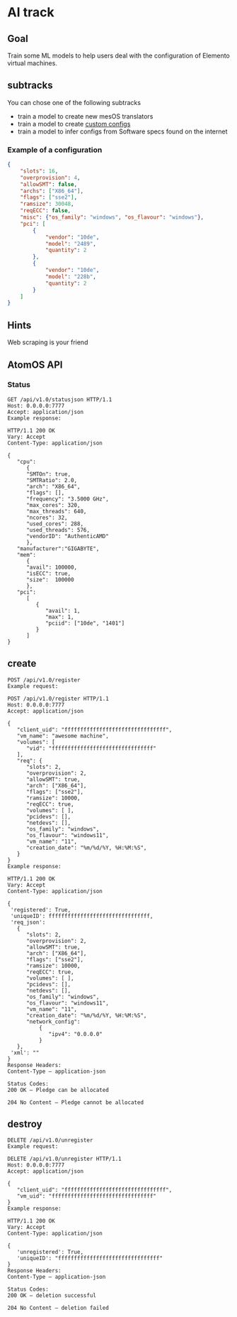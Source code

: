 # AI track


## Goal

Train some ML models to help users deal with the configuration of Elemento virtual machines.


## subtracks

You can chose one of the following subtracks

- train a model to create new mesOS translators
- train a model to create [custom configs](https://github.com/Elemento-Modular-Cloud/electros)
- train a model to infer configs from Software specs found on the internet

### Example of a configuration

```json
{
    "slots": 16,
    "overprovision": 4,
    "allowSMT": false,
    "archs": ["X86_64"],
    "flags": ["sse2"],
    "ramsize": 30048,
    "reqECC": false,
    "misc": {"os_family": "windows", "os_flavour": "windows"},
    "pci": [
        {
            "vendor": "10de",
            "model": "2489",
            "quantity": 2
        },
        {
            "vendor": "10de",
            "model": "228b",
            "quantity": 2
        }
    ]
}
```

## Hints

Web scraping is your friend

## AtomOS API
### Status

```
GET /api/v1.0/statusjson HTTP/1.1
Host: 0.0.0.0:7777
Accept: application/json
Example response:

HTTP/1.1 200 OK
Vary: Accept
Content-Type: application/json

{
   "cpu":
      {
      "SMTOn": true,
      "SMTRatio": 2.0,
      "arch": "X86_64",
      "flags": [],
      "frequency": "3.5000 GHz",
      "max_cores": 320,
      "max_threads": 640,
      "ncores": 32,
      "used_cores": 288,
      "used_threads": 576,
      "vendorID": "AuthenticAMD"
      },
   "manufacturer":"GIGABYTE",
   "mem":
      {
      "avail": 100000,
      "isECC": true,
      "size":  100000
      },
   "pci":
      [
         {
            "avail": 1,
            "max": 1,
            "pciid": ["10de", "1401"]
         }
      ]
}
```

## create

```
POST /api/v1.0/register
Example request:

POST /api/v1.0/register HTTP/1.1
Host: 0.0.0.0:7777
Accept: application/json

{
   "client_uid": "ffffffffffffffffffffffffffffffff",
   "vm_name": "awesome machine",
   "volumes": [
      "vid": "ffffffffffffffffffffffffffffffff"
   ],
   "req": {
      "slots": 2,
      "overprovision": 2,
      "allowSMT": true,
      "arch": ["X86_64"],
      "flags": ["sse2"],
      "ramsize": 10000,
      "reqECC": true,
      "volumes": [ ],
      "pcidevs": [],
      "netdevs": [],
      "os_family": "windows",
      "os_flavour": "windows11",
      "vm_name": "11",
      "creation_date": "%m/%d/%Y, %H:%M:%S",
   }
}
Example response:

HTTP/1.1 200 OK
Vary: Accept
Content-Type: application/json

{
 'registered': True,
 'uniqueID': ffffffffffffffffffffffffffffffff,
 'req_json':
   {
      "slots": 2,
      "overprovision": 2,
      "allowSMT": true,
      "arch": ["X86_64"],
      "flags": ["sse2"],
      "ramsize": 10000,
      "reqECC": true,
      "volumes": [ ],
      "pcidevs": [],
      "netdevs": [],
      "os_family": "windows",
      "os_flavour": "windows11",
      "vm_name": "11",
      "creation_date": "%m/%d/%Y, %H:%M:%S",
      "network_config":
          {
             "ipv4": "0.0.0.0"
          }
   },
 'xml': ""
}
Response Headers:
Content-Type – application-json

Status Codes:
200 OK – Pledge can be allocated

204 No Content – Pledge cannot be allocated
```

## destroy 
```
DELETE /api/v1.0/unregister
Example request:

DELETE /api/v1.0/unregister HTTP/1.1
Host: 0.0.0.0:7777
Accept: application/json

{
   "client_uid": "ffffffffffffffffffffffffffffffff",
   "vm_uid": "ffffffffffffffffffffffffffffffff"
}
Example response:

HTTP/1.1 200 OK
Vary: Accept
Content-Type: application/json

{
   'unregistered': True,
   'uniqueID': "ffffffffffffffffffffffffffffffff"
}
Response Headers:
Content-Type – application-json

Status Codes:
200 OK – deletion successful

204 No Content – deletion failed
```